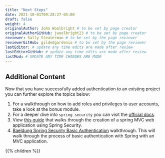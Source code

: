 ```yaml
---
title: "Next Steps"
date: 2021-10-01T09:28:27-05:00
draft: false
weight: 4
originalAuthor: John Woolbright # to be set by page creator
originalAuthorGitHub: jwoolbright23 # to be set by page creator
reviewer: Sally Steuterman # to be set by the page reviewer
reviewerGitHub: gildedgardenia # to be set by the page reviewer
lastEditor: # update any time edits are made after review
lastEditorGitHub: # update any time edits are made after review
lastMod: # UPDATE ANY TIME CHANGES ARE MADE
---
```


## Additional Content

Now that you have successfully added authentication to an existing project you can further explore the topics below:

1. For a walkthrough on how to add roles and privileges to user accounts, take a look at the bonus module.
1. For a deeper dive into `spring security` you can visit the [official docs](https://spring.io/projects/spring-security).
1. View [this guide](https://spring.io/guides/gs/securing-web/) that walks through the creation of a spring MVC web application using Spring Security.
1. [Baeldung Spring Security Basic Authentication](https://www.baeldung.com/spring-security-basic-authentication) walkthrough. This will walk through the process of basic authentication with Spring with an MVC application.

{{% children %}}
